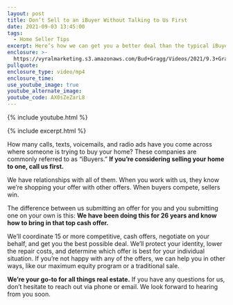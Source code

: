 ```yaml
---
layout: post
title: Don’t Sell to an iBuyer Without Talking to Us First
date: 2021-09-03 13:45:00
tags:
  - Home Seller Tips
excerpt: Here’s how we can get you a better deal than the typical iBuyer offers.
enclosure: >-
  https://vyralmarketing.s3.amazonaws.com/Bud+Gragg/Videos/2021/9.3+Gragg+EDIT.mp4
pullquote:
enclosure_type: video/mp4
enclosure_time:
use_youtube_image: true
youtube_alternate_image:
youtube_code: AX0sZeZarL8
---
```

{% include youtube.html %}

{% include excerpt.html %}

How many calls, texts, voicemails, and radio ads have you come across where someone is trying to buy your home? These companies are commonly referred to as “iBuyers.” **If you’re considering selling your home to one, call us first.&nbsp;**

We have relationships with all of them. When you work with us, they know we’re shopping your offer with other offers. When buyers compete, sellers win.

The difference between us submitting an offer for you and you submitting one on your own is this: **We have been doing this for 26 years and know how to bring in that top cash offer.&nbsp;**

We’ll coordinate 15 or more competitive, cash offers, negotiate on your behalf, and get you the best possible deal. We’ll protect your identity, lower the repair costs, and determine which offer is best for your individual situation. If you’re not happy with any of the offers, we can help you in other ways, like our maximum equity program or a traditional sale.

**We’re your go-to for all things real estate.** If you have any questions for us, don’t hesitate to reach out via phone or email. We look forward to hearing from you soon.
